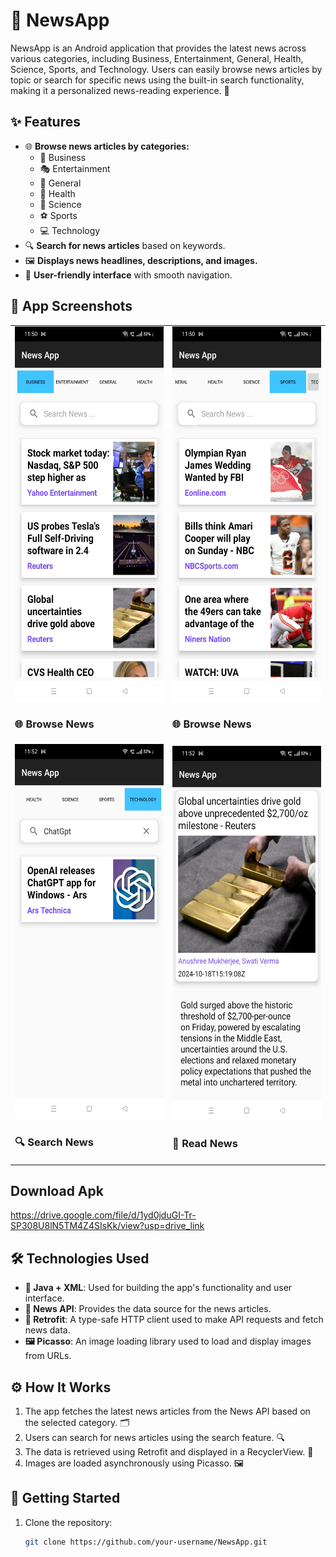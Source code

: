 # 📰 NewsApp

NewsApp is an Android application that provides the latest news across various categories, including Business, Entertainment, General, Health, Science, Sports, and Technology. Users can easily browse news articles by topic or search for specific news using the built-in search functionality, making it a personalized news-reading experience. 📱

## ✨ Features
- 🌐 **Browse news articles by categories:**
  - 💼 Business
  - 🎭 Entertainment
  - 📰 General
  - 🏥 Health
  - 🔬 Science
  - ⚽ Sports
  - 💻 Technology
- 🔍 **Search for news articles** based on keywords.
- 🖼️ **Displays news headlines, descriptions, and images.**
- 🎨 **User-friendly interface** with smooth navigation.

## 📸 App Screenshots
<table>
  <tr>
    <td>
      <img src="images/img1.jpg" alt="Image Description" width="300" height="600" />
      <h3> 🌐 Browse News</h3>
    </td>
    <td>
      <img src="images/img2.jpg" alt="Image Description" width="300" height="600" />
      <h3> 🌐 Browse News</h3>
    </td>
  </tr>
  <tr>
    <td>
      <img src="images/img3.jpg" alt="Image Description" width="300" height="600" />
      <h3> 🔍 Search News</h3>
    </td>
    <td>
      <img src="images/img4.jpg" alt="Image Description" width="300" height="600" />
      <h3> 📰 Read News</h3>
    </td>
  </tr>
</table>

## Download Apk
https://drive.google.com/file/d/1yd0jduGI-Tr-SP308U8lN5TM4Z4SIsKk/view?usp=drive_link

## 🛠️ Technologies Used
- **📝 Java + XML**: Used for building the app's functionality and user interface.
- **📰 News API**: Provides the data source for the news articles.
- **📡 Retrofit**: A type-safe HTTP client used to make API requests and fetch news data.
- **🖼️ Picasso**: An image loading library used to load and display images from URLs.

## ⚙️ How It Works
1. The app fetches the latest news articles from the News API based on the selected category. 🗂️
2. Users can search for news articles using the search feature. 🔍
3. The data is retrieved using Retrofit and displayed in a RecyclerView. 📰
4. Images are loaded asynchronously using Picasso. 🖼️

## 🚀 Getting Started
1. Clone the repository:
   ```bash
   git clone https://github.com/your-username/NewsApp.git
